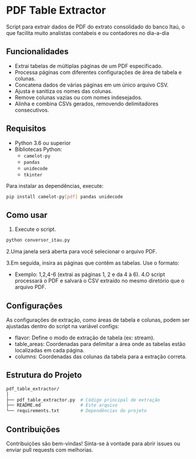 # PDF Table Extractor

Script para extrair dados de PDF do extrato consolidado do banco Itaú, o que facilita muito analistas contabeis e ou contadores no dia-a-dia


## Funcionalidades

- Extrai tabelas de múltiplas páginas de um PDF especificado.
- Processa páginas com diferentes configurações de área de tabela e colunas.
- Concatena dados de várias páginas em um único arquivo CSV.
- Ajusta e sanitiza os nomes das colunas.
- Remove colunas vazias ou com nomes indesejados.
- Alinha e combina CSVs gerados, removendo delimitadores consecutivos.

## Requisitos

- Python 3.6 ou superior
- Bibliotecas Python:
  - `camelot-py`
  - `pandas`
  - `unidecode`
  - `tkinter`

Para instalar as dependências, execute:

```bash
pip install camelot-py[pdf] pandas unidecode
```

## Como usar
1. Execute o script.

```bash
python conversor_itau.py
```

2.Uma janela será aberta para você selecionar o arquivo PDF.

3.Em seguida, insira as páginas que contêm as tabelas. Use o formato:

 - Exemplo: 1,2,4-6 (extrai as páginas 1, 2 e da 4 à 6).
4.O script processará o PDF e salvará o CSV extraído no mesmo diretório que o arquivo PDF.

## Configurações
As configurações de extração, como áreas de tabela e colunas, podem ser ajustadas dentro do script na variável configs:

  - flavor: Define o modo de extração de tabela (ex: stream).
  - table_areas: Coordenadas para delimitar a área onde as tabelas estão localizadas em cada página.
  - columns: Coordenadas das colunas da tabela para a extração correta.
## Estrutura do Projeto
```bash
pdf_table_extractor/
│
├── pdf_table_extractor.py  # Código principal de extração
├── README.md               # Este arquivo
└── requirements.txt        # Dependências do projeto
```
## Contribuições
Contribuições são bem-vindas! Sinta-se à vontade para abrir issues ou enviar pull requests com melhorias.

